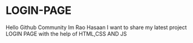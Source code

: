 # LOGIN-PAGE
Hello Github Community Im Rao Hasaan I want to share my latest project LOGIN PAGE with the help of HTML,CSS AND JS

